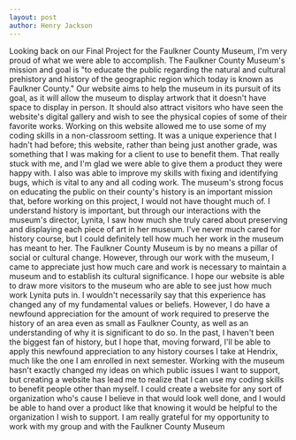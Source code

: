 ```yaml
---
layout: post
author: Henry Jackson
---
```

Looking back on our Final Project for the Faulkner County Museum, I'm very proud of what we were able to accomplish. 
The Faulkner County Museum's mission and goal is "to educate the public regarding the natural and cultural prehistory and history of the geographic region which today is known as Faulkner County." Our website aims to help the museum in its pursuit of its goal, as it will allow the museum to display artwork that it doesn't have space to display in person. It should also attract visitors who have seen the website's digital gallery and wish to see the physical copies of some of their favorite works.
Working on this website allowed me to use some of my coding skills in a non-classroom setting. It was a unique experience that I hadn't had before; this website, rather than being just another grade, was something that I was making for a client to use to benefit them. That really stuck with me, and I'm glad we were able to give them a product they were happy with. I also was able to improve my skills with fixing and identifying bugs, which is vital to any and all coding work.
The museum's strong focus on educating the public on their county's history is an important mission that, before working on this project, I would not have thought much of. I understand history is important, but through our interactions with the museum's director, Lynita, I saw how much she truly cared about preserving and displaying each piece of art in her museum. I've never much cared for history course, but I could definitely tell how much her work in the museum has meant to her.
The Faulkner County Museum is by no means a pillar of social or cultural change. However, through our work with the museum, I came to appreciate just how much care and work is necessary to maintain a museum and to establish its cultural significance. I hope our website is able to draw more visitors to the museum who are able to see just how much work Lynita puts in.
I wouldn't necessarily say that this experience has changed any of my fundamental values or beliefs. However, I do have a newfound appreciation for the amount of work required to preserve the history of an area even as small as Faulkner County, as well as an understanding of why it is significant to do so. In the past, I haven't been the biggest fan of history, but I hope that, moving forward, I'll be able to apply this newfound appreciation to any history courses I take at Hendrix, much like the one I am enrolled in next semester.
Working with the museum hasn't exactly changed my ideas on which public issues I want to support, but creating a website has lead me to realize that I can use my coding skills to benefit people other than myself. I could create a website for any sort of organization who's cause I believe in that would look well done, and I would be able to hand over a product like that knowing it would be helpful to the organization I wish to support.
I am really grateful for my opportunity to work with my group and with the Faulkner County Museum